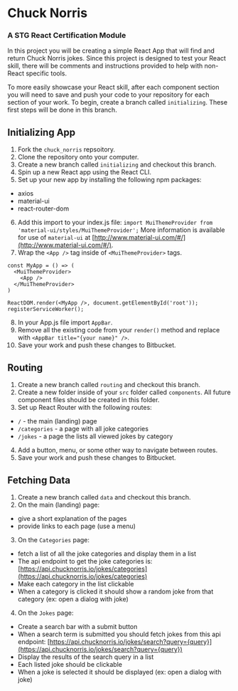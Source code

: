 # Chuck Norris
### A STG React Certification Module

In this project you will be creating a simple React App that will find and return Chuck Norris jokes. Since this project is designed to test your React skill, there will be comments and instructions provided to help with non-React specific tools.

To more easily showcase your React skill, after each component section you will need to save and push your code to your repository for each section of your work. To begin, create a branch called `initializing`. These first steps will be done in this branch.
## Initializing App
1. Fork the `chuck_norris` repsoitory.
2. Clone the repository onto your computer.
3. Create a new branch called `initializing` and checkout this branch.
4. Spin up a new React app using the React CLI.
5. Set up your new app by installing the following npm packages:
  * axios
  * material-ui
  * react-router-dom

6. Add this import to your index.js file: 
  `import MuiThemeProvider from 'material-ui/styles/MuiThemeProvider';`
More information is available for use of `material-ui` at [http://www.material-ui.com/#/](http://www.material-ui.com/#/).
7. Wrap the `<App />` tag inside of `<MuiThemeProvider>` tags.
```
const MyApp = () => (
  <MuiThemeProvider>
    <App />
  </MuiThemeProvider>
)

ReactDOM.render(<MyApp />, document.getElementById('root'));
registerServiceWorker();
```
8. In your App.js file import `AppBar`.
9. Remove all the existing code from your `render()` method and replace with `<AppBar title="{your name}" />`.
10. Save your work and push these changes to Bitbucket.

## Routing
1. Create a new branch called `routing` and checkout this branch.
2. Create a new folder inside of your `src` folder called `components`. All future component files should be created in this folder.
3. Set up React Router with the following routes:
  * `/` - the main (landing) page
  * `/categories` - a page with all joke categories
  * `/jokes` - a page the lists all viewed jokes by category

4. Add a button, menu, or some other way to navigate between routes.
5. Save your work and push these changes to Bitbucket.

## Fetching Data
1. Create a new branch called `data` and checkout this branch.
2. On the main (landing) page:
  * give a short explanation of the pages 
  * provide links to each page (use a menu)

3. On the `Categories` page:
  * fetch a list of all the joke categories and display them in a list 
  * The api endpoint to get the joke categories is: [https://api.chucknorris.io/jokes/categories](https://api.chucknorris.io/jokes/categories)
  * Make each category in the list clickable
  * When a category is clicked it should show a random joke from that category (ex: open a dialog with joke)

4. On the `Jokes` page:
  * Create a search bar with a submit button
  * When a search term is submitted you should fetch jokes from this api endpoint: [https://api.chucknorris.io/jokes/search?query={query}](https://api.chucknorris.io/jokes/search?query={query})
  * Display the results of the search query in a list
  * Each listed joke should be clickable
  * When a joke is selected it should be displayed (ex: open a dialog with joke)